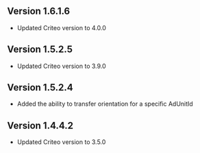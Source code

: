 ## Version 1.6.1.6
* Updated Criteo version to 4.0.0

## Version 1.5.2.5
* Updated Criteo version to 3.9.0

## Version 1.5.2.4
* Added the ability to transfer orientation for a specific AdUnitId

## Version 1.4.4.2
* Updated Criteo version to 3.5.0